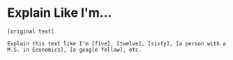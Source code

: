 # Explain Like I'm...

`[original text]`

`Explain this text like I'm [five], [twelve], [sixty], [a person with a M.S. in Economics], [a google fellow], etc.`
